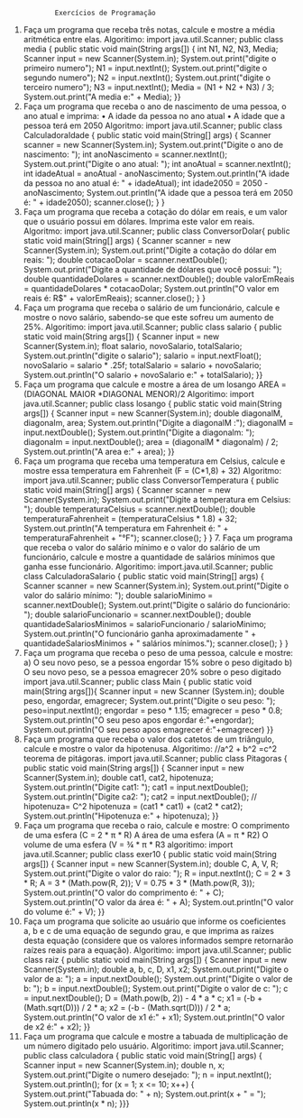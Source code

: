                Exercícios de Programação
1. Faça um programa que receba três notas, calcule e mostre a média aritmética entre elas.
Algoritimo:
import java.util.Scanner;
public class media {
    public static void main(String args[]) {
        int N1, N2, N3, Media;
        Scanner input = new Scanner(System.in);
        System.out.print("digite o primeiro numero");
        N1 = input.nextInt();
        System.out.print("digite o segundo numero");
        N2 = input.nextInt();
        System.out.print("digite o terceiro numero");
        N3 = input.nextInt();
        Media = (N1 + N2 + N3) / 3;
        System.out.print("A media e:" + Media);
    }}
2. Faça um programa que receba o ano de nascimento de uma pessoa, o ano atual e imprima:
• A idade da pessoa no ano atual
• A idade que a pessoa terá em 2050
Algoritmo:
import java.util.Scanner;
public class CalculadoraIdade {
    public static void main(String[] args) {
        Scanner scanner = new Scanner(System.in);
        System.out.print("Digite o ano de nascimento: ");
        int anoNascimento = scanner.nextInt();
        System.out.print("Digite o ano atual: ");
        int anoAtual = scanner.nextInt();
        int idadeAtual = anoAtual - anoNascimento;
        System.out.println("A idade da pessoa no ano atual é: " + idadeAtual);
        int idade2050 = 2050 - anoNascimento;
       System.out.println("A idade que a pessoa terá em 2050 é: " + idade2050);
 scanner.close();
    }
}
3. Faça um programa que receba a cotação do dólar em reais, e um valor que o usuário possui em dólares. Imprima este valor em reais.
Algoritmo:
import java.util.Scanner;
public class ConversorDolar{
    public static void main(String[] args) {
        Scanner scanner = new Scanner(System.in);
        System.out.print("Digite a cotação do dólar em reais: ");
        double cotacaoDolar = scanner.nextDouble();
        System.out.print("Digite a quantidade de dólares que você possui: ");
        double quantidadeDolares = scanner.nextDouble();
        double valorEmReais = quantidadeDolares * cotacaoDolar;
        System.out.println("O valor em reais é: R$" + valorEmReais);
    scanner.close();
    }
}
4. Faça um programa que receba o salário de um funcionário, calcule e mostre o novo salário, sabendo-se que este sofreu um aumento de 25%.
Algoritimo:
import java.util.Scanner;
public class salario {
    public static void main(String args[]) {
        Scanner input = new Scanner(System.in);
        float salario, novoSalario, totalSalario;
        System.out.println("digite o salario");
        salario = input.nextFloat();
        novoSalario = salario * .25f;
        totalSalario = salario + novoSalario;
        System.out.println("O salario + novoSalario e:" + totalSalario);
    }}
5. Faça um programa que calcule e mostre a área de um losango AREA = (DIAGONAL MAIOR *DIAGONAL MENOR)/2
Algoritimo:
import java.util.Scanner;
public class losango {
    public static void main(String args[]) {
        Scanner input = new Scanner(System.in);
        double diagonalM, diagonalm, area;
        System.out.println("Digite a diagonalM :");
        diagonalM = input.nextDouble();
        System.out.println("Digite a diagonalm: ");
        diagonalm = input.nextDouble();
        area = (diagonalM * diagonalm) / 2;
        System.out.println("A area e:" + area);
    }}
6. Faça um programa que receba uma temperatura em Celsius, calcule e mostre essa temperatura em Fahrenheit (F = (C*1,8) + 32)
Algoritmo:
import java.util.Scanner;
public class ConversorTemperatura {
    public static void main(String[] args) {
        Scanner scanner = new Scanner(System.in);
        System.out.print("Digite a temperatura em Celsius: ");
        double temperaturaCelsius = scanner.nextDouble();
        double temperaturaFahrenheit = (temperaturaCelsius * 1.8) + 32;
    System.out.println("A temperatura em Fahrenheit é: " + temperaturaFahrenheit + "°F");
  scanner.close();
    }
}
   7. Faça um programa que receba o valor do salário mínimo e o valor do salário de um funcionário, calcule e mostre a quantidade de salários mínimos que ganha esse funcionário.
Algoritimo:
import.java.util.Scanner;
public class CalculadoraSalario {
    public static void main(String[] args) {
        Scanner scanner = new Scanner(System.in);
        System.out.print("Digite o valor do salário mínimo: ");
        double salarioMinimo = scanner.nextDouble();
        System.out.print("Digite o salário do funcionário: ");
        double salarioFuncionario = scanner.nextDouble();
        double quantidadeSalariosMinimos = salarioFuncionario / salarioMinimo;
        System.out.println("O funcionário ganha aproximadamente " + quantidadeSalariosMinimos + " salários mínimos.");
 scanner.close();
    }
}
8. Faça um programa que receba o peso de uma
pessoa, calcule e mostre:
a) O seu novo peso, se a pessoa engordar 15% sobre o peso digitado
b) O seu novo peso, se a pessoa emagrecer 20% sobre o peso digitado
import java.util.Scanner;
public class Main {
    public static void main(String args[]){
        Scanner input = new Scanner (System.in);
         double peso, engordar, emagrecer;
         System.out.print("Digite o seu peso: ");
         peso=input.nextInt();
         engordar = peso * 1.15;
         emagrecer = peso * 0.8;
         System.out.println("O seu peso apos engordar é:"+engordar);
         System.out.println("O seu peso apos emagrecer é:"+emagrecer)
}}
9. Faça um programa que receba o valor dos catetos de um triângulo, calcule e mostre o valor da hipotenusa.
Algoritimo:
//a^2 + b^2 =c^2 teorema de pitágoras.
import java.util.Scanner;
public class Pitagoras {
    public static void main(String args[]) {
        Scanner input = new Scanner(System.in);
        double cat1, cat2, hipotenuza;
        System.out.println("Digite cat1: ");
        cat1 = input.nextDouble();
        System.out.println("Digite ca2: ");
        cat2 = input.nextDouble();
        // hipotenuza= C^2
        hipotenuza = (cat1 * cat1) + (cat2 * cat2);
        System.out.println("Hipotenuza e:" + hipotenuza);
}}
10. Faça um programa que receba o raio, calcule
e mostre: O comprimento de uma esfera (C = 2 * π * R) A área de uma esfera (A = π * R2) O volume de uma esfera (V = ¾ * π * R3
algoritimo:
import java.util.Scanner;
public class exer10 {
    public static void main(String args[]) {
        Scanner input = new Scanner(System.in);
        double C, A, V, R;
        System.out.print("Digite o valor do raio: ");
        R = input.nextInt();
        C = 2 * 3 * R;
        A = 3 * (Math.pow(R, 2));
        V = 0.75 * 3 * (Math.pow(R, 3));
        System.out.println("O valor do comprimento é: " + C);
        System.out.println("O valor da área é: " + A);
        System.out.println("O valor do volume é:" + V);
    }}
11. Faça um programa que solicite ao usuário
que informe os coeficientes a, b e c de uma
equação de segundo grau, e que imprima as
raízes desta equação (considere que os
valores informados sempre retornarão raízes
reais para a equação).
Algoritimo:
import java.util.Scanner;
public class raiz {
    public static void main(String args[]) {
        Scanner input = new Scanner(System.in);
        double a, b, c, D, x1, x2;
        System.out.print("Digite o valor de a: ");
        a = input.nextDouble();
        System.out.print("Digite o valor de b: ");
        b = input.nextDouble();
        System.out.print("Digite o valor de c: ");
        c = input.nextDouble();
        D = (Math.pow(b, 2)) - 4 * a * c;
        x1 = (-b + (Math.sqrt(D))) / 2 * a;
        x2 = (-b - (Math.sqrt(D))) / 2 * a;
        System.out.println("O valor de x1 é:" + x1);
        System.out.println("O valor de x2 é:" + x2);
}}
12. Faça um programa que calcule e mostre a tabuada de multiplicação de um número
digitado pelo usuário.
Algoritimo:
import java.util.Scanner;
public class calculadora {
    public static void main(String[] args) {
        Scanner input = new Scanner(System.in);
        double n, x;
        System.out.print("Digite o numero desejado: ");
        n = input.nextInt();
        System.out.println();
        for (x = 1; x <= 10; x++) {
            System.out.print("Tabuada do: " + n);
            System.out.print(x + " = ");
            System.out.println(x * n);
        }}}
